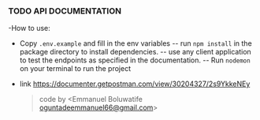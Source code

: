 ### TODO API DOCUMENTATION

-How to use:

- Copy `.env.example` and fill in the env variables
  -- run `npm install` in the package directory to install dependencies.
  -- use any client application to test the endpoints as specified in the documentation.
  -- Run `nodemon` on your terminal to run the project

- link <https://documenter.getpostman.com/view/30204327/2s9YkkeNEy>
  > code by <Emmanuel Boluwatife oguntadeemmanuel66@gmail.com>
